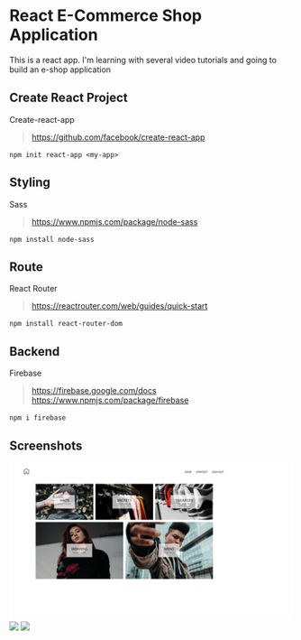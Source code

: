 # React E-Commerce Shop Application
This is a react app.
I'm learning with several video tutorials and going to build an e-shop application

## Create React Project
Create-react-app
> https://github.com/facebook/create-react-app
```
npm init react-app <my-app>
```

## Styling
Sass
> https://www.npmjs.com/package/node-sass
```
npm install node-sass
```

## Route
React Router
> https://reactrouter.com/web/guides/quick-start
```
npm install react-router-dom
```

## Backend
Firebase
> https://firebase.google.com/docs
> https://www.npmjs.com/package/firebase
```
npm i firebase
```

## Screenshots
![](https://github.com/JingyiNiu/react-eshop-app/blob/master/src/screenshots/home.png)
![](https://github.com/JingyiNiu/react-eshop-app/blob/master/src/screenshots/sign-in-and-register)
![](https://github.com/JingyiNiu/react-eshop-app/blob/master/src/screenshots/shop.png)
